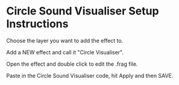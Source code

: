 # Circle Sound Visualiser Setup Instructions

Choose the layer you want to add the effect to.

Add a NEW effect and call it "Circle Visualiser".

Open the effect and double click to edit the .frag file.

Paste in the Circle Sound Visualiser code, hit Apply and then SAVE.
